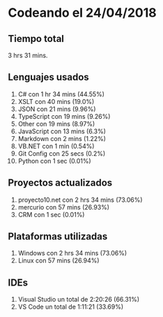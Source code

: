 # Codeando el 24/04/2018

## Tiempo total
3 hrs 31 mins.

## Lenguajes usados
1. C# con 1 hr 34 mins (44.55%)
1. XSLT con 40 mins (19.0%)
1. JSON con 21 mins (9.96%)
1. TypeScript con 19 mins (9.26%)
1. Other con 19 mins (8.97%)
1. JavaScript con 13 mins (6.3%)
1. Markdown con 2 mins (1.22%)
1. VB.NET con 1 min (0.54%)
1. Git Config con 25 secs (0.2%)
1. Python con 1 sec (0.01%)

## Proyectos actualizados
1. proyecto10.net con 2 hrs 34 mins (73.06%)
1. mercurio con 57 mins (26.93%)
1. CRM con 1 sec (0.01%)

## Plataformas utilizadas
1. Windows con 2 hrs 34 mins (73.06%)
1. Linux con 57 mins (26.94%)

## IDEs
1. Visual Studio un total de 2:20:26 (66.31%)
1. VS Code un total de 1:11:21 (33.69%)
